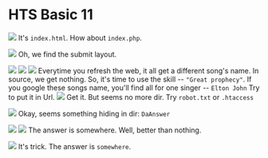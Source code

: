 # **HTS Basic 11**
![](https://i.imgur.com/afjTacx.png)
It's `index.html`. How about `index.php`.

![](https://i.imgur.com/T2AhuMG.png)
Oh, we find the submit layout.

![](https://i.imgur.com/7ZPqA5N.png)
![](https://i.imgur.com/xEydXLv.png)
![](https://i.imgur.com/kMTVDNr.png)
Everytime you refresh the web, it all get a different song's name.
In source, we get nothing.
So, it's time to use the skill -- `"Great prophecy"`.
If you google these songs name, you'll find all for one singer -- `Elton John`
Try to put it in Url.
![](https://i.imgur.com/nm9dByF.png)
Get it. But seems no more dir.
Try `robot.txt` or `.htaccess`

![](https://i.imgur.com/2YFEyyN.png)
Okay, seems something hiding in dir: `DaAnswer`

![](https://i.imgur.com/KhILhrC.png)
![](https://i.imgur.com/Ro448Ok.png)
The answer is somewhere.
Well, better than nothing.

![](https://i.imgur.com/DqNpu9R.png)
It's trick. The answer is `somewhere`.

